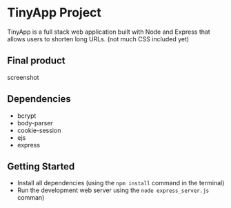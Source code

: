 # TinyApp Project

TinyApp is a full stack web application built with Node and Express that allows users to shorten long URLs.
(not much CSS included yet)

## Final product

screenshot


## Dependencies

- bcrypt
- body-parser
- cookie-session
- ejs
- express

## Getting Started

- Install all dependencies (using the `npm install` command in the terminal)
- Run the development web server using the `node express_server.js` comman)